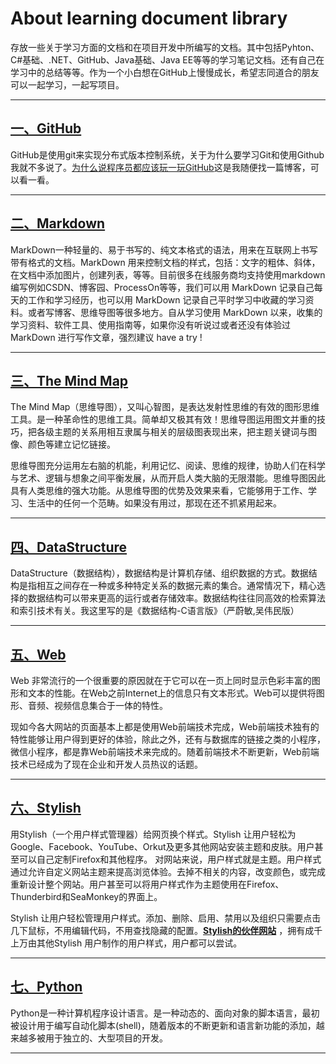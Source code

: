 # About learning document library

存放一些关于学习方面的文档和在项目开发中所编写的文档。其中包括Pyhton、C#基础、.NET、GitHub、Java基础、Java EE等等的学习笔记文档。还有自己在学习中的总结等等。作为一个小白想在GitHub上慢慢成长，希望志同道合的朋友可以一起学习，一起写项目。

---

## [一、GitHub](https://github.com/Hansiyuan131/Documen_library/blob/master/GitHub/README.md)

GitHub是使用git来实现分布式版本控制系统，关于为什么要学习Git和使用Github我就不多说了。[为什么说程序员都应该玩一玩GitHub](http://www.cnblogs.com/levenyes/p/7639472.html)这是我随便找一篇博客，可以看一看。


----

## [二、Markdown](https://github.com/Hansiyuan131/Documen_library/blob/master/Markdown/MarkDown.md)

MarkDown一种轻量的、易于书写的、纯文本格式的语法，用来在互联网上书写带有格式的文档。MarkDown 用来控制文档的样式，包括：文字的粗体、斜体，在文档中添加图片，创建列表，等等。目前很多在线服务商均支持使用markdown编写例如CSDN、博客园、ProcessOn等等，我们可以用 MarkDown 记录自己每天的工作和学习经历，也可以用 MarkDown 记录自己平时学习中收藏的学习资料。或者写博客、思维导图等很多地方。自从学习使用 MarkDown 以来，收集的学习资料、软件工具、使用指南等，如果你没有听说过或者还没有体验过MarkDown 进行写作文章，强烈建议 have a try !


----

## [三、The Mind Map](https://github.com/Hansiyuan131/Documen_library/blob/master/MindMap/README.md)

The Mind Map（思维导图），又叫心智图，是表达发射性思维的有效的图形思维工具。是一种革命性的思维工具。简单却又极其有效！思维导图运用图文并重的技巧，把各级主题的关系用相互隶属与相关的层级图表现出来，把主题关键词与图像、颜色等建立记忆链接。

思维导图充分运用左右脑的机能，利用记忆、阅读、思维的规律，协助人们在科学与艺术、逻辑与想象之间平衡发展，从而开启人类大脑的无限潜能。思维导图因此具有人类思维的强大功能。从思维导图的优势及效果来看，它能够用于工作、学习、生活中的任何一个范畴。如果没有用过，那现在还不抓紧用起来。

----

## [四、DataStructure](https://github.com/Hansiyuan131/Documen_library/blob/master/DataStructure/README.md)
DataStructure（数据结构），数据结构是计算机存储、组织数据的方式。数据结构是指相互之间存在一种或多种特定关系的数据元素的集合。通常情况下，精心选择的数据结构可以带来更高的运行或者存储效率。数据结构往往同高效的检索算法和索引技术有关。我这里写的是《数据结构-C语言版》（严蔚敏,吴伟民版）   

----

## [五、Web](https://github.com/Hansiyuan131/Documen_library/blob/master/Web/README.md)

Web 非常流行的一个很重要的原因就在于它可以在一页上同时显示色彩丰富的图形和文本的性能。在Web之前Internet上的信息只有文本形式。Web可以提供将图形、音频、视频信息集合于一体的特性。

现如今各大网站的页面基本上都是使用Web前端技术完成，Web前端技术独有的特性能够让用户得到更好的体验，除此之外，还有与数据库的链接之类的小程序，微信小程序，都是靠Web前端技术来完成的。随着前端技术不断更新，Web前端技术已经成为了现在企业和开发人员热议的话题。

----

## [六、Stylish](https://github.com/Hansiyuan131/Documen_library/blob/master/Stylish/README.md)

用Stylish（一个用户样式管理器）给网页换个样式。Stylish 让用户轻松为Google、Facebook、YouTube、Orkut及更多其他网站安装主题和皮肤。用户甚至可以自己定制Firefox和其他程序。
对网站来说，用户样式就是主题。用户样式通过允许自定义网站主题来提高浏览体验。去掉不相关的内容，改变颜色，或完成重新设计整个网站。用户甚至可以将用户样式作为主题使用在Firefox、Thunderbird和SeaMonkey的界面上。

Stylish 让用户轻松管理用户样式。添加、删除、启用、禁用以及组织只需要点击几下鼠标，不用编辑代码，不用查找隐藏的配置。[**Stylish的伙伴网站**](https://userstyles.org/)  ，拥有成千上万由其他Stylish 用户制作的用户样式，用户都可以尝试。

----

## [七、Python](https://github.com/Hansiyuan131/Documen_library/blob/master/Python/README.md)

Python是一种计算机程序设计语言。是一种动态的、面向对象的脚本语言，最初被设计用于编写自动化脚本(shell)，随着版本的不断更新和语言新功能的添加，越来越多被用于独立的、大型项目的开发。

----